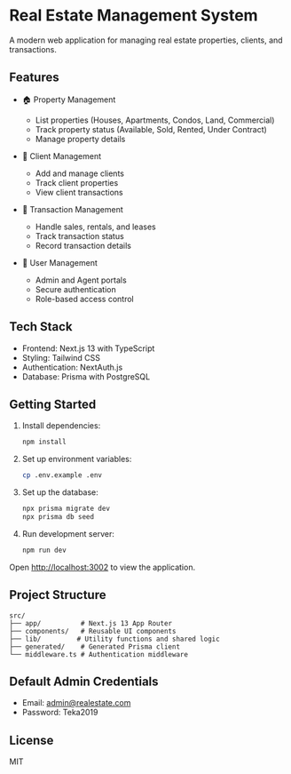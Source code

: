 # Real Estate Management System

A modern web application for managing real estate properties, clients, and transactions.

## Features

- 🏠 Property Management
  - List properties (Houses, Apartments, Condos, Land, Commercial)
  - Track property status (Available, Sold, Rented, Under Contract)
  - Manage property details

- 👥 Client Management
  - Add and manage clients
  - Track client properties
  - View client transactions

- 💼 Transaction Management
  - Handle sales, rentals, and leases
  - Track transaction status
  - Record transaction details

- 👤 User Management
  - Admin and Agent portals
  - Secure authentication
  - Role-based access control

## Tech Stack

- Frontend: Next.js 13 with TypeScript
- Styling: Tailwind CSS
- Authentication: NextAuth.js
- Database: Prisma with PostgreSQL

## Getting Started

1. Install dependencies:
   ```bash
   npm install
   ```

2. Set up environment variables:
   ```bash
   cp .env.example .env
   ```

3. Set up the database:
   ```bash
   npx prisma migrate dev
   npx prisma db seed
   ```

4. Run development server:
   ```bash
   npm run dev
   ```

Open [http://localhost:3002](http://localhost:3002) to view the application.

## Project Structure

```
src/
├── app/          # Next.js 13 App Router
├── components/   # Reusable UI components
├── lib/         # Utility functions and shared logic
├── generated/    # Generated Prisma client
└── middleware.ts # Authentication middleware
```

## Default Admin Credentials

- Email: admin@realestate.com
- Password: Teka2019

## License

MIT
